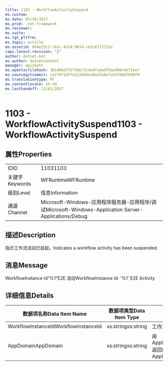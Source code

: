 ```yaml
---
title: 1103 - WorkflowActivitySuspend
ms.custom: 
ms.date: 03/30/2017
ms.prod: .net-framework
ms.reviewer: 
ms.suite: 
ms.tgt_pltfrm: 
ms.topic: article
ms.assetid: b64e15c2-cb2c-4314-9074-ce2c6717232e
caps.latest.revision: "2"
author: dotnet-bot
ms.author: dotnetcontent
manager: wpickett
ms.openlocfilehash: 381d68d3f2f36b73cde4fa4edf9ae38dc9ef1be7
ms.sourcegitcommit: ce279f2d7fe2220e6ea0a25a8a7a5370ddf8d9f0
ms.translationtype: MT
ms.contentlocale: zh-CN
ms.lasthandoff: 12/02/2017
---
```

# <a name="1103---workflowactivitysuspend"></a><span data-ttu-id="83d42-102">1103 - WorkflowActivitySuspend</span><span class="sxs-lookup"><span data-stu-id="83d42-102">1103 - WorkflowActivitySuspend</span></span>
## <a name="properties"></a><span data-ttu-id="83d42-103">属性</span><span class="sxs-lookup"><span data-stu-id="83d42-103">Properties</span></span>  
  
|||  
|-|-|  
|<span data-ttu-id="83d42-104">ID</span><span class="sxs-lookup"><span data-stu-id="83d42-104">ID</span></span>|<span data-ttu-id="83d42-105">1103</span><span class="sxs-lookup"><span data-stu-id="83d42-105">1103</span></span>|  
|<span data-ttu-id="83d42-106">关键字</span><span class="sxs-lookup"><span data-stu-id="83d42-106">Keywords</span></span>|<span data-ttu-id="83d42-107">WFRuntime</span><span class="sxs-lookup"><span data-stu-id="83d42-107">WFRuntime</span></span>|  
|<span data-ttu-id="83d42-108">级别</span><span class="sxs-lookup"><span data-stu-id="83d42-108">Level</span></span>|<span data-ttu-id="83d42-109">信息</span><span class="sxs-lookup"><span data-stu-id="83d42-109">Information</span></span>|  
|<span data-ttu-id="83d42-110">通道</span><span class="sxs-lookup"><span data-stu-id="83d42-110">Channel</span></span>|<span data-ttu-id="83d42-111">Microsoft-Windows-应用程序服务器-应用程序/调试</span><span class="sxs-lookup"><span data-stu-id="83d42-111">Microsoft-Windows-Application Server-Applications/Debug</span></span>|  
  
## <a name="description"></a><span data-ttu-id="83d42-112">描述</span><span class="sxs-lookup"><span data-stu-id="83d42-112">Description</span></span>  
 <span data-ttu-id="83d42-113">指示工作流活动已挂起。</span><span class="sxs-lookup"><span data-stu-id="83d42-113">Indicates a workflow activity has been suspended.</span></span>  
  
## <a name="message"></a><span data-ttu-id="83d42-114">消息</span><span class="sxs-lookup"><span data-stu-id="83d42-114">Message</span></span>  
 <span data-ttu-id="83d42-115">WorkflowInstance Id“%1”E2E 活动</span><span class="sxs-lookup"><span data-stu-id="83d42-115">WorkflowInstance Id: '%1' E2E Activity</span></span>  
  
## <a name="details"></a><span data-ttu-id="83d42-116">详细信息</span><span class="sxs-lookup"><span data-stu-id="83d42-116">Details</span></span>  
  
|<span data-ttu-id="83d42-117">数据项名称</span><span class="sxs-lookup"><span data-stu-id="83d42-117">Data Item Name</span></span>|<span data-ttu-id="83d42-118">数据项类型</span><span class="sxs-lookup"><span data-stu-id="83d42-118">Data Item Type</span></span>|<span data-ttu-id="83d42-119">描述</span><span class="sxs-lookup"><span data-stu-id="83d42-119">Description</span></span>|  
|--------------------|--------------------|-----------------|  
|<span data-ttu-id="83d42-120">WorkflowInstanceId</span><span class="sxs-lookup"><span data-stu-id="83d42-120">WorkflowInstanceId</span></span>|<span data-ttu-id="83d42-121">xs:string</span><span class="sxs-lookup"><span data-stu-id="83d42-121">xs:string</span></span>|<span data-ttu-id="83d42-122">工作流实例 ID。</span><span class="sxs-lookup"><span data-stu-id="83d42-122">The workflow instance id.</span></span>|  
|<span data-ttu-id="83d42-123">AppDomain</span><span class="sxs-lookup"><span data-stu-id="83d42-123">AppDomain</span></span>|<span data-ttu-id="83d42-124">xs:string</span><span class="sxs-lookup"><span data-stu-id="83d42-124">xs:string</span></span>|<span data-ttu-id="83d42-125">由 AppDomain.CurrentDomain.FriendlyName 返回的字符串。</span><span class="sxs-lookup"><span data-stu-id="83d42-125">The string returned by AppDomain.CurrentDomain.FriendlyName.</span></span>|
